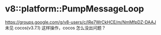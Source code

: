 # v8::platform::PumpMessageLoop
https://groups.google.com/g/v8-users/c/lRe7WrCkHCE/m/NmMfpDZ-DAAJ
未见 cocos(v3.7.1) 这样操作，cocos 怎么没出问题？